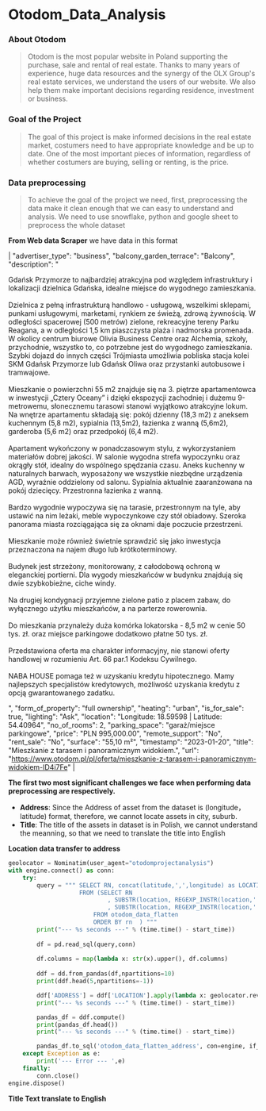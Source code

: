# Otodom_Data_Analysis
### About Otodom

> Otodom is the most popular website in Poland supporting the purchase, sale and rental of real estate. Thanks to many years of experience, huge data resources and the synergy of the OLX Group's real estate services, we understand the users of our website. We also help them make important decisions regarding residence, investment or business.

### Goal of the Project

> The goal of this project is make informed decisions in the real estate market, costumers need to have appropriate knowledge and be up to date. One of the most important pieces of information, regardless of whether costumers are buying, selling or renting, is the price.

### Data preprocessing

> To achieve the goal of the project we need, first, preprocessing the data make it clean enough that we can easy to understand and analysis. We need to use snowflake, python and google sheet to preprocess the whole dataset

__From Web data Scraper__ we have data in this format

|  "advertiser_type": "business",
  "balcony_garden_terrace": "Balcony",
  "description": "<p>Gdańsk Przymorze to najbardziej atrakcyjna pod względem infrastruktury i lokalizacji dzielnica Gdańska, idealne miejsce do wygodnego zamieszkania. <br><br>Dzielnica z pełną infrastrukturą handlowo - usługową, wszelkimi sklepami, punkami usługowymi, marketami, rynkiem ze świeżą, zdrową żywnością. W odległości spacerowej (500 metrów) zielone, rekreacyjne tereny Parku Reagana, a w odległości 1,5 km piaszczysta plaża i nadmorska promenada. W okolicy centrum biurowe Olivia Business Centre oraz Alchemia, szkoły, przychodnie, wszystko to, co potrzebne jest do wygodnego zamieszkania. Szybki dojazd do innych części Trójmiasta umożliwia pobliska stacja kolei SKM Gdańsk Przymorze lub Gdańsk Oliwa oraz przystanki autobusowe i tramwajowe. <br><br>Mieszkanie o powierzchni 55 m2 znajduje się na 3. piętrze apartamentowca w inwestycji „Cztery Oceany” i dzięki ekspozycji zachodniej i dużemu 9-metrowemu, słonecznemu tarasowi stanowi wyjątkowo atrakcyjne lokum. Na wnętrze apartamentu składają się: pokój dzienny (18,3 m2) z aneksem kuchennym (5,8 m2), sypialnia (13,5m2), łazienka z wanną (5,6m2), garderoba (5,6 m2) oraz przedpokój (6,4 m2). <br><br>Apartament wykończony w ponadczasowym stylu, z wykorzystaniem materiałów dobrej jakości. W salonie wygodna strefa wypoczynku oraz okrągły stół, idealny do wspólnego spędzania czasu. Aneks kuchenny w naturalnych barwach, wyposażony we wszystkie niezbędne urządzenia AGD, wyraźnie oddzielony od salonu. Sypialnia aktualnie zaaranżowana na pokój dziecięcy. Przestronna łazienka z wanną. <br><br>Bardzo wygodnie wypoczywa się na tarasie, przestronnym na tyle, aby ustawić na nim leżaki, meble wypoczynkowe czy stół obiadowy. Szeroka panorama miasta rozciągająca się za oknami daje poczucie przestrzeni. <br><br>Mieszkanie może również świetnie sprawdzić się jako inwestycja przeznaczona na najem długo lub krótkoterminowy. <br><br>Budynek jest strzeżony, monitorowany, z całodobową ochroną w eleganckiej portierni. Dla wygody mieszkańców w budynku znajdują się dwie szybkobieżne, ciche windy. <br><br>Na drugiej kondygnacji przyjemne zielone patio z placem zabaw, do wyłącznego użytku mieszkańców, a na parterze rowerownia.<br><br>Do mieszkania przynależy duża komórka lokatorska - 8,5 m2 w cenie 50 tys. zł. oraz miejsce parkingowe dodatkowo płatne 50 tys. zł. <br><br>Przedstawiona oferta ma charakter informacyjny, nie stanowi oferty handlowej w rozumieniu Art. 66 par.1 Kodeksu Cywilnego.<br><br>NABA HOUSE pomaga też w uzyskaniu kredytu hipotecznego. Mamy najlepszych specjalistów kredytowych, możliwość uzyskania kredytu z opcją gwarantowanego zadatku.</p>",
  "form_of_property": "full ownership",
  "heating": "urban",
  "is_for_sale": true,
  "lighting": "Ask",
  "location": "Longitude: 18.59598 | Latitude: 54.40964",
  "no_of_rooms": 2,
  "parking_space": "garaż/miejsce parkingowe",
  "price": "PLN 995,000.00",
  "remote_support": "No",
  "rent_sale": "No",
  "surface": "55,10 m²",
  "timestamp": "2023-01-20",
  "title": "Mieszkanie z tarasem i panoramicznym widokiem.",
  "url": "https://www.otodom.pl/pl/oferta/mieszkanie-z-tarasem-i-panoramicznym-widokiem-ID4i7Fe" |

__The first two most significant challenges we face when performing data preprocessing are respectively.__

* __Address__: Since the Address of asset from the dataset is (longitude，latitude) format, therefore, we cannot locate assets in city, suburb.
* __Title__: The title of the assets in dataset is in Polish, we cannot understand the meanning, so that we need to translate the title into English

__Location data transfer to address__
```python
geolocator = Nominatim(user_agent="otodomprojectanalysis")
with engine.connect() as conn:
    try:
        query = """ SELECT RN, concat(latitude,',',longitude) as LOCATION
                    FROM (SELECT RN
                            , SUBSTR(location, REGEXP_INSTR(location,' ',1,4)+1) AS LATITUDE 
                            , SUBSTR(location, REGEXP_INSTR(location,' ',1,1)+1, (REGEXP_INSTR(location,' ',1,2) - REGEXP_INSTR(location,' ',1,1) - 1) ) AS LONGITUDE
                        FROM otodom_data_flatten
                        ORDER BY rn  ) """
        print("--- %s seconds ---" % (time.time() - start_time))
        
        df = pd.read_sql(query,conn)
                      
        df.columns = map(lambda x: str(x).upper(), df.columns)
        
        ddf = dd.from_pandas(df,npartitions=10)
        print(ddf.head(5,npartitions=-1))

        ddf['ADDRESS'] = ddf['LOCATION'].apply(lambda x: geolocator.reverse(x).raw['address'],meta=(None, 'str'))
        print("--- %s seconds ---" % (time.time() - start_time))

        pandas_df = ddf.compute()
        print(pandas_df.head())
        print("--- %s seconds ---" % (time.time() - start_time))

        pandas_df.to_sql('otodom_data_flatten_address', con=engine, if_exists='append', index=False, chunksize=16000, method=pd_writer)
    except Exception as e:
        print('--- Error --- ',e)
    finally:
        conn.close()
engine.dispose()
```
__Title Text translate to English__
```python

```
